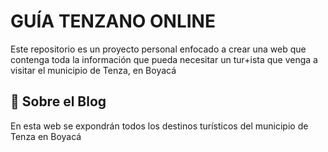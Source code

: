 # GUÍA TENZANO ONLINE

Este repositorio es un proyecto personal enfocado a  crear una web que contenga toda la información que pueda necesitar un tur+ista que venga a visitar el municipio de Tenza, en Boyacá

## 🚀 Sobre el Blog
En esta web se expondrán todos los destinos turísticos del municipio de Tenza en Boyacá